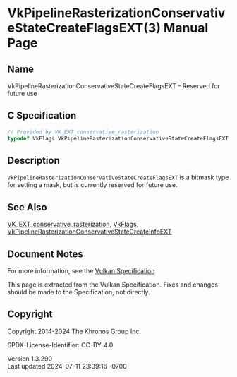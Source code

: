 # VkPipelineRasterizationConservativeStateCreateFlagsEXT(3) Manual Page

## Name

VkPipelineRasterizationConservativeStateCreateFlagsEXT - Reserved for
future use



## <a href="#_c_specification" class="anchor"></a>C Specification

``` c
// Provided by VK_EXT_conservative_rasterization
typedef VkFlags VkPipelineRasterizationConservativeStateCreateFlagsEXT;
```

## <a href="#_description" class="anchor"></a>Description

`VkPipelineRasterizationConservativeStateCreateFlagsEXT` is a bitmask
type for setting a mask, but is currently reserved for future use.

## <a href="#_see_also" class="anchor"></a>See Also

[VK_EXT_conservative_rasterization](https://registry.khronos.org/vulkan/specs/1.3-extensions/man/html/VK_EXT_conservative_rasterization.html),
[VkFlags](https://registry.khronos.org/vulkan/specs/1.3-extensions/man/html/VkFlags.html),
[VkPipelineRasterizationConservativeStateCreateInfoEXT](https://registry.khronos.org/vulkan/specs/1.3-extensions/man/html/VkPipelineRasterizationConservativeStateCreateInfoEXT.html)

## <a href="#_document_notes" class="anchor"></a>Document Notes

For more information, see the <a
href="https://registry.khronos.org/vulkan/specs/1.3-extensions/html/vkspec.html#VkPipelineRasterizationConservativeStateCreateFlagsEXT"
target="_blank" rel="noopener">Vulkan Specification</a>

This page is extracted from the Vulkan Specification. Fixes and changes
should be made to the Specification, not directly.

## <a href="#_copyright" class="anchor"></a>Copyright

Copyright 2014-2024 The Khronos Group Inc.

SPDX-License-Identifier: CC-BY-4.0

Version 1.3.290  
Last updated 2024-07-11 23:39:16 -0700
